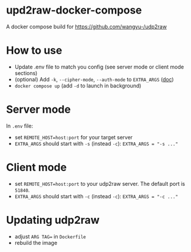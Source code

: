 # upd2raw-docker-compose
A docker compose build for https://github.com/wangyu-/udp2raw

# How to use

* Update .env file to match you config (see server mode or client mode sections)
* (optional) Add `-k`, `--cipher-mode`, `--auth-mode` to `EXTRA_ARGS` ([doc](https://github.com/wangyu-/udp2raw?tab=readme-ov-file#usage))
* `docker compose up` (add `-d` to launch in background)

# Server mode

In `.env` file:
* set `REMOTE_HOST=host:port` for your target server  
* `EXTRA_ARGS` should start with `-s` (instead `-c`): `EXTRA_ARGS = "-s ..."`

# Client mode

* set `REMOTE_HOST=host:port` to your udp2raw server. The default port is `51840`. 
* `EXTRA_ARGS` should start with `-c` (instead `-c`): `EXTRA_ARGS = "-c ..."`

# Updating udp2raw

* adjust `ARG TAG=` in `Dockerfile`
* rebuild the image
